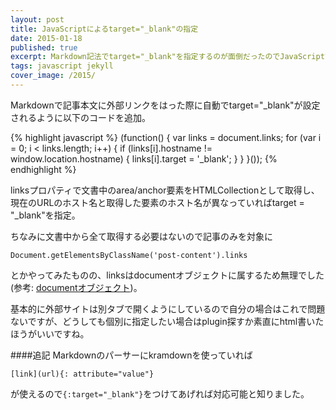 ```yaml
---
layout: post
title: JavaScriptによるtarget="_blank"の指定
date: 2015-01-18
published: true
excerpt: Markdown記法でtarget="_blank"を指定するのが面倒だったのでJavaScriptで外部サイトは別タブで開くように設定。
tags: javascript jekyll
cover_image: /2015/
---
```


Markdownで記事本文に外部リンクをはった際に自動でtarget="_blank"が設定されるように以下のコードを追加。

{% highlight javascript %}
(function() {
	var links = document.links;
	for (var i = 0; i < links.length; i++) {
		if (links[i].hostname != window.location.hostname) {
			links[i].target = '_blank';
		}
	}
}());
{% endhighlight %}

linksプロパティで文書中のarea/anchor要素をHTMLCollectionとして取得し、現在のURLのホスト名と取得した要素のホスト名が異なっていればtarget = "_blank"を指定。

ちなみに文書中から全て取得する必要はないので記事のみを対象に
```
Document.getElementsByClassName('post-content').links
```
とかやってみたものの、linksはdocumentオブジェクトに属するため無理でした
(参考: [documentオブジェクト](https://developer.mozilla.org/ja/docs/Web/API/document))。

基本的に外部サイトは別タブで開くようにしているので自分の場合はこれで問題ないですが、どうしても個別に指定したい場合はplugin探すか素直にhtml書いたほうがいいですね。

####追記
Markdownのパーサーにkramdownを使っていれば

```
[link](url){: attribute="value"}
```

が使えるので`{:target="_blank"}`をつけてあげれば対応可能と知りました。






